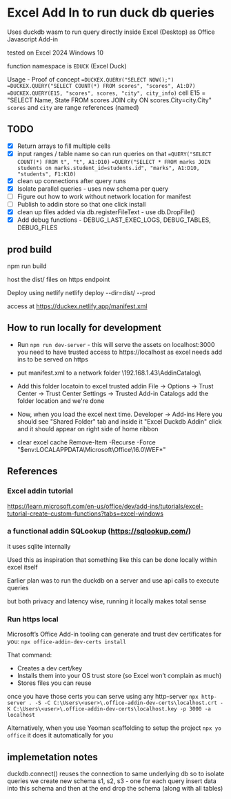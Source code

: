 # Excel Add In to run duck db queries

Uses duckdb wasm to run query directly inside Excel (Desktop)
    as Office Javascript Add-in


tested on Excel 2024 Windows 10

function namespace is `EDUCK` (Excel Duck)

Usage - Proof of concept
`=DUCKEX.QUERY("SELECT NOW();")`
`=DUCKEX.QUERY("SELECT COUNT(*) FROM scores", "scores", A1:D7)`
`=DUCKEX.QUERY(E15, "scores", scores, "city", city_info)`
cell E15 = "SELECT Name, State FROM
scores JOIN city
ON scores.City=city.City"
`scores` and `city` are range references (named)



## TODO
- [x] Return arrays to fill multiple cells
- [x] input ranges / table name so can run queries on that
    `=QUERY("SELECT COUNT(*) FROM t", "t", A1:D10)`
    `=QUERY("SELECT * FROM marks JOIN students on marks.student_id=students.id", "marks", A1:D10, "students", F1:K10)`
- [x] clean up connections after query runs
- [x] Isolate parallel queries - uses new schema per query
- [ ] Figure out how to work without network location for manifest
- [ ] Publish to addin store so that one click install
- [x] clean up files added via db.registerFileText - use db.DropFile()
- [x] Add debug functions - DEBUG_LAST_EXEC_LOGS, DEBUG_TABLES, DEBUG_FILES

## prod build
npm run build

host the dist/ files on https endpoint

Deploy using netlify
netlify deploy --dir=dist/ --prod

access at
https://duckex.netlify.app/manifest.xml


## How to run locally for development
- Run `npm run dev-server` - this will serve the assets on localhost:3000
    you need to have trusted access to https://localhost
    as excel needs add ins to be served on https

- put manifest.xml to a network folder \\192.168.1.43\AddinCatalog\

- Add this folder locatoin to excel trusted addin
    File -> Options -> Trust Center -> Trust Center Settings -> Trusted Add-in Catalogs
    add the folder location and we're done

- Now, when you load the excel next time.
    Developer -> Add-ins 
    Here you should see "Shared Folder" tab
    and inside it "Excel Duckdb Addin"
    click and it should appear on right side of home ribbon

- clear excel cache
    Remove-Item -Recurse -Force "$env:LOCALAPPDATA\Microsoft\Office\16.0\WEF\*"

## References
### Excel addin tutorial
https://learn.microsoft.com/en-us/office/dev/add-ins/tutorials/excel-tutorial-create-custom-functions?tabs=excel-windows

### a functional addin SQLookup (https://sqlookup.com/)
it uses sqlite internally

Used this as inspiration that something 
like this can be done locally within excel itself

Earlier plan was to run the duckdb on a server 
and use api calls to execute queries

but both privacy and latency wise, running it locally makes
total sense

### Run https local

Microsoft’s Office Add-in tooling can generate and trust dev certificates for you:
`npx office-addin-dev-certs install`

That command:
- Creates a dev cert/key
- Installs them into your OS trust store (so Excel won’t complain as much)
- Stores files you can reuse

once you have those certs you can serve using any http-server
`npx http-server . -S -C C:\Users\<user>\.office-addin-dev-certs\localhost.crt -K C:\Users\<user>\.office-addin-dev-certs\localhost.key -p 3000 -a localhost`

Alternatively, when you use Yeoman scaffolding to setup the project
`npx yo office`
it does it automatically for you

## implemetation notes
duckdb.connect() reuses the connection to same underlying db
so to isolate queries
we create new schema s1, s2, s3 - one for each query
insert data into this schema
and then at the end drop the schema (along with all tables)


